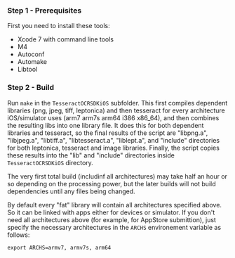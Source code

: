 
### Step 1 - Prerequisites
First you need to install these tools:

- Xcode 7 with command line tools
- M4
- Autoconf
- Automake
- Libtool

### Step 2 - Build
Run `make` in the `TesseractOCRSDKiOS` subfolder. This first compiles dependent libraries (png, jpeg, tiff, leptonica) and then tesseract for every architecture iOS/simulator uses (arm7 arm7s arm64 i386 x86_64), and then combines the resulting libs into one library file. It does this for both dependent libraries and tesseract, so the final results of the script are "libpng.a", "libjpeg.a", "libtiff.a", "libtesseract.a", "liblept.a", and "include" directories for both leptonica, tesseract and image libraries. Finally, the script copies these results into the "lib" and "include" directories inside `TesseractOCRSDKiOS` directory.

The very first total build (includinf all architectures) may take half an hour or so depending on the processing power, but the later builds will not build dependencies until any files being changed.

By default every "fat" library will contain all architectures specified above. So it can be linked with apps either for devices or simulator. If you don't need all architectures above (for example, for AppStore submittion), just specify the necessary architectures in the `ARCHS` environement variable as follows:

    export ARCHS=armv7, armv7s, arm64
